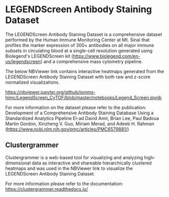 # LEGENDScreen Antibody Staining Dataset

The LEGENDScreen Antibody Staining Dataset is a comprehensive dataset performed by the Human Immune Monitoring Center at Mt. Sinai that profiles the marker expression of 300+ antibodies on all major immune subsets in circulating blood at a single-cell resolution generated using Biolegend's LEGENDScreen kit (https://www.biolegend.com/en-us/legendscreen) and a comprehensive mass cytometry pipeline.

The below NBViewer link contains interactive heatmaps generated from the LEGENDScreen Antibody Staining Dataset with both raw and z-score normalized visualizations.

https://nbviewer.jupyter.org/github/ismms-himc/LegendScreen_CyTOF/blob/master/notebooks/Legend_Screen.ipynb


For more information on the dataset please refer to the publication:
Development of a Comprehensive Antibody Staining Database Using a Standardized Analytics Pipeline
El-ad David Amir, Brian Lee, Paul Badoua Martin Gordon, Xinzheng V. Guo, Miriam Merad, and Adeeb H. Rahman (https://www.ncbi.nlm.nih.gov/pmc/articles/PMC6579881/)



## Clustergrammer

Clustergrammer is a web-based tool for visualizing and analyzing high-dimensional data as interactive and shareable hierarchically clustered heatmaps and was used in the NBViewer link to visualize the LEGENDScreen Antibody Staining Dataset.

For more information please refer to the documentation: https://clustergrammer.readthedocs.io/




